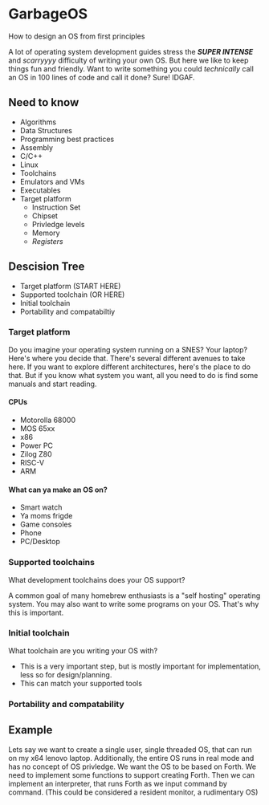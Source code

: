 # GarbageOS
How to design an OS from first principles

A lot of operating system development guides stress the ***SUPER INTENSE*** and *scarryyyy* difficulty of writing your own OS. But here we like to keep things fun and friendly. Want to write something you could *technically* call an OS in 100 lines of code and call it done? Sure! IDGAF.

## Need to know

- Algorithms
- Data Structures
- Programming best practices
- Assembly
- C/C++
- Linux
- Toolchains
- Emulators and VMs
- Executables
- Target platform
  - Instruction Set
  - Chipset
  - Privledge levels
  - Memory
  - *Registers*

## Descision Tree

- Target platform (START HERE)
- Supported toolchain (OR HERE)
- Initial toolchain
- Portability and compatabiltiy


### Target platform

Do you imagine your operating system running on a SNES? Your laptop? Here's where you decide that.
There's several different avenues to take here. If you want to explore different architectures, here's the place to do that.
But if you know what system you want, all you need to do is find some manuals and start reading.

#### CPUs

- Motorolla 68000
- MOS 65xx
- x86
- Power PC
- Zilog Z80
- RISC-V
- ARM

#### What can ya make an OS on?

- Smart watch
- Ya moms frigde
- Game consoles
- Phone
- PC/Desktop

### Supported toolchains

What development toolchains does your OS support?

A common goal of many homebrew enthusiasts is a "self hosting" operating system.
You may also want to write some programs on your OS.
That's why this is important.

### Initial toolchain

What toolchain are you writing your OS with?

  - This is a very important step, but is mostly important for implementation, less so for design/planning.
  - This can match your supported tools

### Portability and compatability

### 

## Example

Lets say we want to create a single user, single threaded OS, that can run on my x64 lenovo laptop.
Additionally, the entire OS runs in real mode and has no concept of OS privledge.
We want the OS to be based on Forth.
We need to implement some functions to support creating Forth.
Then we can implement an interpreter, that runs Forth as we input command by command. (This could be considered a resident monitor, a rudimentary OS)






